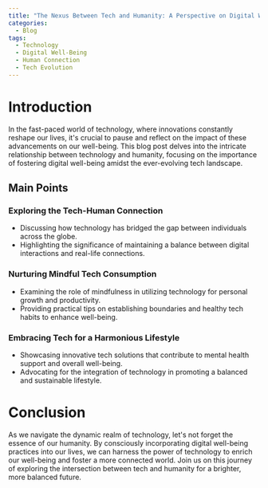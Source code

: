 ```yaml
---
title: "The Nexus Between Tech and Humanity: A Perspective on Digital Well-Being"
categories:
  - Blog
tags:
  - Technology
  - Digital Well-Being
  - Human Connection
  - Tech Evolution
---
```


# Introduction
In the fast-paced world of technology, where innovations constantly reshape our lives, it's crucial to pause and reflect on the impact of these advancements on our well-being. This blog post delves into the intricate relationship between technology and humanity, focusing on the importance of fostering digital well-being amidst the ever-evolving tech landscape.

## Main Points
### Exploring the Tech-Human Connection
- Discussing how technology has bridged the gap between individuals across the globe.
- Highlighting the significance of maintaining a balance between digital interactions and real-life connections.

### Nurturing Mindful Tech Consumption
- Examining the role of mindfulness in utilizing technology for personal growth and productivity.
- Providing practical tips on establishing boundaries and healthy tech habits to enhance well-being.

### Embracing Tech for a Harmonious Lifestyle
- Showcasing innovative tech solutions that contribute to mental health support and overall well-being.
- Advocating for the integration of technology in promoting a balanced and sustainable lifestyle.

# Conclusion
As we navigate the dynamic realm of technology, let's not forget the essence of our humanity. By consciously incorporating digital well-being practices into our lives, we can harness the power of technology to enrich our well-being and foster a more connected world. Join us on this journey of exploring the intersection between tech and humanity for a brighter, more balanced future.